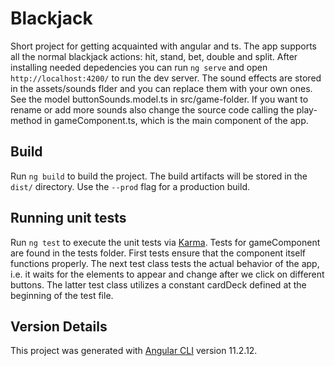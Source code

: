 # Blackjack

Short project for getting acquainted with angular and ts.
The app supports all the normal blackjack actions: hit, stand, bet, double and split. After installing needed depedencies you can run `ng serve` and open `http://localhost:4200/` to run the dev server. The sound effects are stored in the assets/sounds flder and you can replace them with your own ones. See the model buttonSounds.model.ts in src/game-folder. If you want to rename or add more sounds also change the source code calling the play-method in gameComponent.ts, which is the main component of the app.


## Build

Run `ng build` to build the project. The build artifacts will be stored in the `dist/` directory. Use the `--prod` flag for a production build.

## Running unit tests

Run `ng test` to execute the unit tests via [Karma](https://karma-runner.github.io).
Tests for gameComponent are found in the tests folder. First tests ensure that the component itself functions properly. The next test class tests the actual behavior of the app, i.e. it waits for the elements to appear and change after we click on different buttons. The latter test class utilizes a constant cardDeck defined at the beginning of the test file.


## Version Details

This project was generated with [Angular CLI](https://github.com/angular/angular-cli) version 11.2.12.
